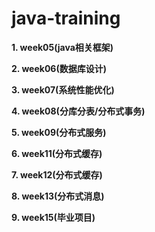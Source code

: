 # java-training

**1. week05(java相关框架)**


**2. week06(数据库设计)**


**3. week07(系统性能优化)**


**4. week08(分库分表/分布式事务)**


**5. week09(分布式服务)**


**6. week11(分布式缓存)**


**7. week12(分布式缓存)**


**8. week13(分布式消息)** 


**9. week15(毕业项目)**
